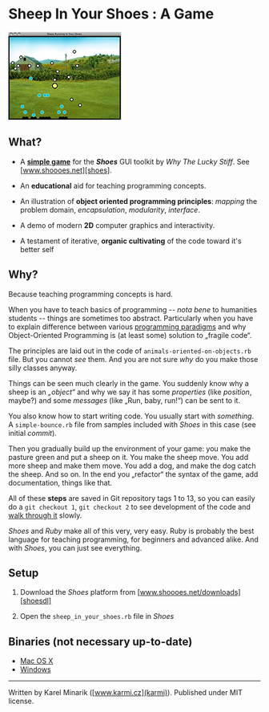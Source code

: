 Sheep In Your Shoes : A Game
============================

!["Screenshot of the game"](http://github.com/karmi/sheep_in_your_shoes/raw/master/screenshot.png)

What?
-----

* A [**simple game**][boxed] for the ***Shoes*** GUI toolkit by _Why The Lucky Stiff_. See [www.shoooes.net][shoes].

* An **educational** aid for teaching programming concepts.

* An illustration of **object oriented programming principles**: _mapping_ the problem domain, _encapsulation_, _modularity_, _interface_.

* A demo of modern **2D** computer graphics and interactivity.

* A testament of iterative, **organic cultivating** of the code toward it's better self


Why?
----

Because teaching programming concepts is hard.

When you have to teach basics of programming -- _nota bene_ to humanities students -- things are sometimes too abstract. Particularly when you have to explain difference between various [programming paradigms][wiki_programming_paradigm] and why Object-Oriented Programming is (at least some) solution to „fragile code“.

The principles are laid out in the code of `animals-oriented-on-objects.rb` file. But you cannot _see_ them. And you are not sure _why_ do you make those silly classes anyway.

Things can be seen much clearly in the game. You suddenly know why a sheep is an _„object“_ and why we say it has some _properties_ (like _position_, maybe?) and some _messages_ (like „Run, baby, run!“) can be sent to it.

You also know how to start writing code. You usually start with _something_. A `simple-bounce.rb` file from samples included with _Shoes_ in this case (see initial _commit_).

Then you gradually build up the environment of your game: you make the pasture green and put a sheep on it. You make the sheep move. You add more sheep and make them move. You add a dog, and make the dog catch the sheep. And so on. In the end you „refactor“ the syntax of the game, add documentation, things like that.

All of these **steps** are saved in Git repository tags 1 to 13, so you can easily do a `git checkout 1`, `git checkout 2` to see development of the code and [walk through it][src] slowly.

_Shoes_ and _Ruby_ make all of this very, very easy. Ruby is probably the best language for teaching programming, for beginners and advanced alike. And with _Shoes_, you can just see everything.


Setup
-----

1. Download the _Shoes_ platform from [www.shoooes.net/downloads][shoesdl]

2. Open the `sheep_in_your_shoes.rb` file in _Shoes_


Binaries (not necessary up-to-date)
------------------------------------

* [Mac OS X](http://data.karmi.cz/ffuk/Sheep_In_Your_Shoes/sheep_in_your_shoes.dmg "DMG, 4.4MB")
* [Windows ](http://data.karmi.cz/ffuk/Sheep_In_Your_Shoes/sheep_in_your_shoes.exe "EXE, 2MB")

---

Written by Karel Minarik ([www.karmi.cz](karmi)). Published under MIT license.



[src]:            http://github.com/karmi/sheep_in_your_shoes/commits/master
[boxed]:          http://the-shoebox.org/apps/109
[karmi]:          http://www.karmi.cz

[shoes]:          http://www.shoooes.net
[shoesdl]:        http://shoooes.net/downloads
[shoessrc]:       http://github.com/why/shoes/tree/master
[shoeswiki]:      http://github.com/why/shoes/wikis

[wiki_programming_paradigm]: http://en.wikipedia.org/wiki/Programming_paradigm
